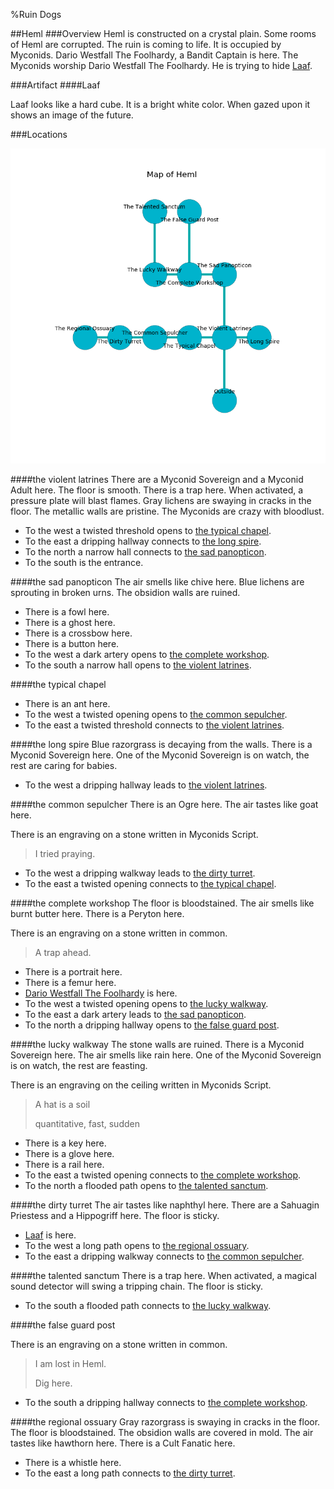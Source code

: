 %Ruin Dogs

##Heml
###Overview
Heml is constructed on a crystal plain. Some rooms of Heml are corrupted. The ruin is coming to life. It is occupied by Myconids. <a name="Dario-Westfall-The-Foolhardy"></a>Dario Westfall The Foolhardy, a Bandit Captain is here. The Myconids worship Dario Westfall The Foolhardy. He  is trying to hide [Laaf](#Laaf). 



###Artifact
####<a name="Laaf"></a>Laaf


Laaf looks like a hard cube. It is a bright white color. When gazed upon it shows an image of the future. 





###Locations


![](../v2/images/Heml.png)

####<a name="the-violent-latrines"></a>the violent latrines
There are a Myconid Sovereign and a Myconid Adult here. The floor is smooth. There is a trap here. When activated, a pressure plate will blast flames. Gray lichens are swaying in cracks in the floor. The metallic walls are pristine. The Myconids are crazy with bloodlust. 



* To the west a twisted threshold opens to [the typical chapel](#the-typical-chapel).
* To the east a dripping hallway connects to [the long spire](#the-long-spire).
* To the north a narrow hall connects to [the sad panopticon](#the-sad-panopticon).
* To the south is the entrance.


####<a name="the-sad-panopticon"></a>the sad panopticon
The air smells like chive here. Blue lichens are sprouting in broken urns. The obsidion walls are ruined. 



* There is a fowl here.
* There is a ghost here.
* There is a crossbow here.
* There is a button here.
* To the west a dark artery opens to [the complete workshop](#the-complete-workshop).
* To the south a narrow hall opens to [the violent latrines](#the-violent-latrines).


####<a name="the-typical-chapel"></a>the typical chapel




* There is an ant here.
* To the west a twisted opening opens to [the common sepulcher](#the-common-sepulcher).
* To the east a twisted threshold connects to [the violent latrines](#the-violent-latrines).


####<a name="the-long-spire"></a>the long spire
Blue razorgrass is decaying from the walls. There is a Myconid Sovereign here. One of the Myconid Sovereign is on watch, the rest are caring for babies. 



* To the west a dripping hallway leads to [the violent latrines](#the-violent-latrines).


####<a name="the-common-sepulcher"></a>the common sepulcher
There is an Ogre here. The air tastes like goat here. 

There is an engraving on a stone written in Myconids Script. 

> I tried praying.
>


* To the west a dripping walkway leads to [the dirty turret](#the-dirty-turret).
* To the east a twisted opening connects to [the typical chapel](#the-typical-chapel).


####<a name="the-complete-workshop"></a>the complete workshop
The floor is bloodstained. The air smells like burnt butter here. There is a Peryton here. 

There is an engraving on a stone written in common. 

> A trap ahead.
>


* There is a portrait here.
* There is a femur here.
* [Dario Westfall The Foolhardy](#Dario-Westfall-The-Foolhardy) is here.
* To the west a twisted opening opens to [the lucky walkway](#the-lucky-walkway).
* To the east a dark artery leads to [the sad panopticon](#the-sad-panopticon).
* To the north a dripping hallway opens to [the false guard post](#the-false-guard-post).


####<a name="the-lucky-walkway"></a>the lucky walkway
The stone walls are ruined. There is a Myconid Sovereign here. The air smells like rain here. One of the Myconid Sovereign is on watch, the rest are feasting. 

There is an engraving on the ceiling written in Myconids Script. 

> A hat is a soil
>
> quantitative, fast, sudden
>


* There is a key here.
* There is a glove here.
* There is a rail here.
* To the east a twisted opening connects to [the complete workshop](#the-complete-workshop).
* To the north a flooded path opens to [the talented sanctum](#the-talented-sanctum).


####<a name="the-dirty-turret"></a>the dirty turret
The air tastes like naphthyl here. There are a Sahuagin Priestess and a Hippogriff here. The floor is sticky. 



* [Laaf](#Laaf) is here.
* To the west a long path opens to [the regional ossuary](#the-regional-ossuary).
* To the east a dripping walkway connects to [the common sepulcher](#the-common-sepulcher).


####<a name="the-talented-sanctum"></a>the talented sanctum
There is a trap here. When activated, a magical sound detector will swing a tripping chain. The floor is sticky. 



* To the south a flooded path connects to [the lucky walkway](#the-lucky-walkway).


####<a name="the-false-guard-post"></a>the false guard post


There is an engraving on a stone written in common. 

> I am lost in Heml.
>
> Dig here.
>


* To the south a dripping hallway connects to [the complete workshop](#the-complete-workshop).


####<a name="the-regional-ossuary"></a>the regional ossuary
Gray razorgrass is swaying in cracks in the floor. The floor is bloodstained. The obsidion walls are covered in mold. The air tastes like hawthorn here. There is a Cult Fanatic here. 



* There is a whistle here.
* To the east a long path connects to [the dirty turret](#the-dirty-turret).


